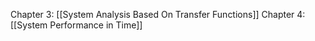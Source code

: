 Chapter 3: [[System Analysis Based On Transfer Functions]]
Chapter 4: [[System Performance in Time]]




